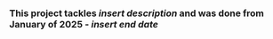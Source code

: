 ### This project tackles *insert description* and was done from January of 2025 - *insert end date*
